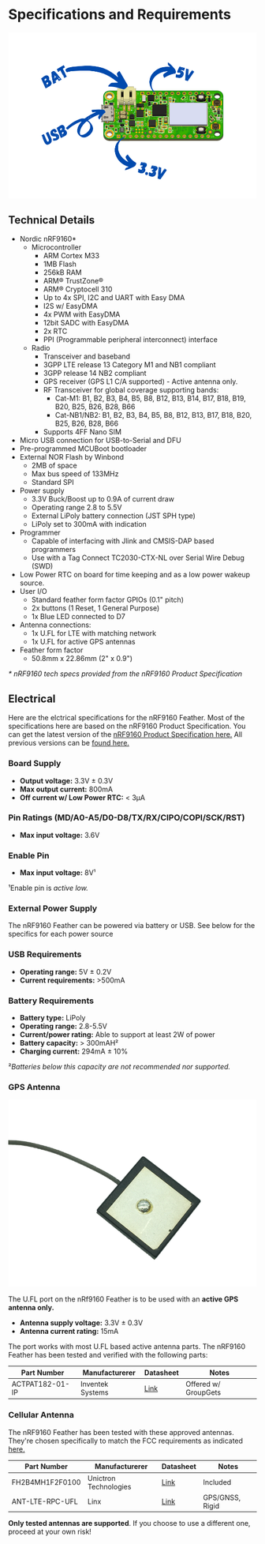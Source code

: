 # Specifications and Requirements

![Specs photo](img/specs.png)

## Technical Details

* Nordic nRF9160*
  * Microcontroller
    * ARM Cortex M33
    * 1MB Flash
    * 256kB RAM
    * ARM® TrustZone®
    * ARM® Cryptocell 310
    * Up to 4x SPI, I2C and UART with Easy DMA
    * I2S w/ EasyDMA
    * 4x PWM with EasyDMA
    * 12bit SADC with EasyDMA
    * 2x RTC
    * PPI (Programmable peripheral interconnect) interface
  * Radio
    * Transceiver and baseband
    * 3GPP LTE release 13 Category M1 and NB1 compliant
    * 3GPP release 14 NB2 compliant
    * GPS receiver (GPS L1 C/A supported) - Active antenna only.
    * RF Transceiver for global coverage supporting bands:
      *  Cat-M1: B1, B2, B3, B4, B5, B8, B12, B13, B14, B17, B18, B19, B20, B25, B26, B28, B66
       *  Cat-NB1/NB2: B1, B2, B3, B4, B5, B8, B12, B13, B17, B18, B20, B25, B26, B28, B66
    *  Supports 4FF Nano SIM
* Micro USB connection for USB-to-Serial and DFU
* Pre-programmed MCUBoot bootloader
* External NOR Flash by Winbond
  * 2MB of space
  * Max bus speed of 133MHz
  * Standard SPI
* Power supply
  * 3.3V Buck/Boost up to 0.9A of current draw
  * Operating range 2.8 to 5.5V
  * External LiPoly battery connection (JST SPH type)
  * LiPoly set to 300mA with indication
* Programmer
  * Capable of interfacing with Jlink and CMSIS-DAP based programmers
  * Use with a Tag Connect TC2030-CTX-NL over Serial Wire Debug (SWD)
* Low Power RTC on board for time keeping and as a low power wakeup source.
* User I/O
  * Standard feather form factor GPIOs (0.1" pitch)
  * 2x buttons (1 Reset, 1 General Purpose)
  * 1x Blue LED connected to D7
* Antenna connections:
  * 1x U.FL for LTE with matching network
  * 1x U.FL for active GPS antennas
* Feather form factor
  * 50.8mm x 22.86mm (2" x 0.9")

*\* nRF9160 tech specs provided from the nRF9160 Product Specification*

## Electrical

Here are the elctrical specifications for the nRF9160 Feather. Most of the specifications here are based on the nRF9160 Product Specification. You can get the latest version of the [nRF9160 Product Specification here.](https://infocenter.nordicsemi.com/pdf/nRF9160_PS_v1.2.pdf) All previous versions can be [found here.](https://infocenter.nordicsemi.com/index.jsp?topic=%2Fstruct_nrf91%2Fstruct%2Fnrf9160.html&cp=2_0)

### Board Supply

- **Output voltage:** 3.3V ± 0.3V
- **Max output current:** 800mA
- **Off current w/ Low Power RTC:** < 3µA

### Pin Ratings (MD/A0-A5/D0-D8/TX/RX/CIPO/COPI/SCK/RST)

- **Max input voltage:** 3.6V

### Enable Pin

- **Max input voltage:** 8V¹

¹Enable pin is *active low.*

### External Power Supply

The nRF9160 Feather can be powered via battery or USB. See below for the specifics for each power source

### USB Requirements

- **Operating range:** 5V ± 0.2V
- **Current requirements:** >500mA

### Battery Requirements

- **Battery type:** LiPoly
- **Operating range:** 2.8-5.5V
- **Current/power rating:** Able to support at least 2W of power
- **Battery capacity:** > 300mAH²
- **Charging current:** 294mA ± 10%

²*Batteries below this capacity are not recommended nor supported.*

### GPS Antenna

![GPS Antenna](img/gps-antenna.png)

The U.FL port on the nRf9160 Feather is to be used with an **active GPS antenna only.**

- **Antenna supply voltage:** 3.3V ± 0.3V
- **Antenna current rating:** 15mA

The port works with most U.FL based active antenna parts. The nRF9160 Feather has been tested
and verified with the following parts:


| Part Number     | Manufacturerer   | Datasheet            | Notes                |
| --------------- | ---------------- | -------------------- | -------------------- |
| ACTPAT182-01-IP | Inventek Systems | [Link][actpat182-ds] | Offered w/ GroupGets |

[actpat182-ds]: https://static6.arrow.com/aropdfconversion/422c439d1147508166bb2a384ddf266b0a8da68b/2actpat182_functional_specification.pdf

### Cellular Antenna

The nRF9160 Feather has been tested with these approved antennas. They're chosen specifically to match the FCC requirements as indicated [here.](https://apps.fcc.gov/oetcf/tcb/reports/Tcb731GrantForm.cfm?mode=COPY&RequestTimeout=500&tcb_code=&application_id=5jPUJx5%2Bvjp3BKCESrEhWw%3D%3D&fcc_id=2ANPO00NRF9160)

| Part Number     | Manufacturerer        | Datasheet                  | Notes           |
| --------------- | --------------------- | -------------------------- | --------------- |
| FH2B4MH1F2F0100 | Unictron Technologies | [Link][uni-ds]             | Included        |
| ANT-LTE-RPC-UFL | Linx                  | [Link][ant-lte-rpc-ufl-ds] | GPS/GNSS, Rigid |

[uni-ds]: https://www.unictron.com/wp-content/uploads/H2B4MH1F2F0100.pdf
[uni-pricing]: https://octopart.com/h2b4mh1f2f0100-unictron-93186548?r=sp
[ant-lte-rpc-ufl-ds]: https://linxtechnologies.com/wp/wp-content/uploads/ant-lte-rpc-ccc-ds.pdf

**Only tested antennas are supported**. If you choose to use a different one, proceed at your own risk!